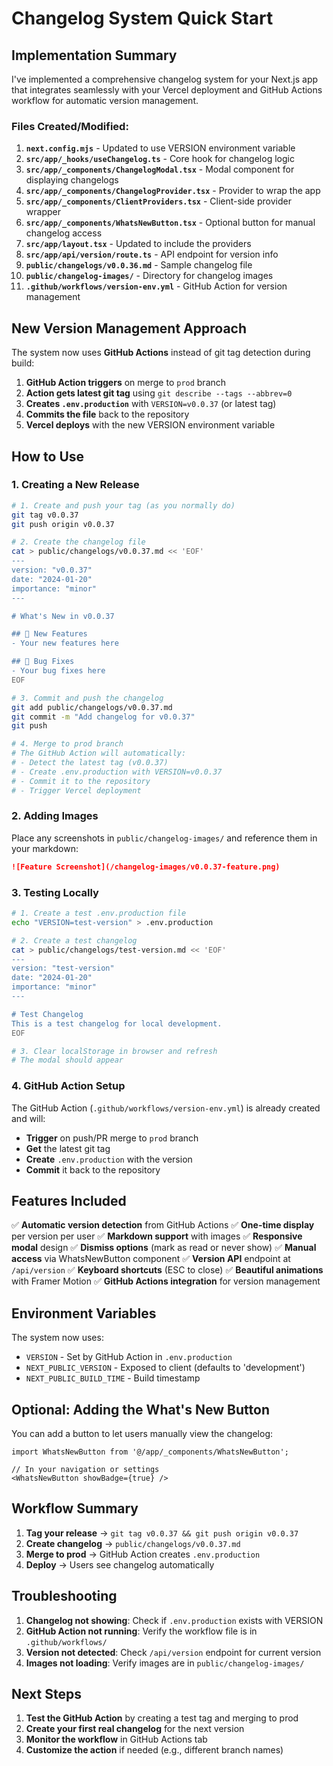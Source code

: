 # Changelog System Quick Start

## Implementation Summary

I've implemented a comprehensive changelog system for your Next.js app that integrates seamlessly with your Vercel deployment and GitHub Actions workflow for automatic version management.

### Files Created/Modified:

1. **`next.config.mjs`** - Updated to use VERSION environment variable
2. **`src/app/_hooks/useChangelog.ts`** - Core hook for changelog logic
3. **`src/app/_components/ChangelogModal.tsx`** - Modal component for displaying changelogs
4. **`src/app/_components/ChangelogProvider.tsx`** - Provider to wrap the app
5. **`src/app/_components/ClientProviders.tsx`** - Client-side provider wrapper
6. **`src/app/_components/WhatsNewButton.tsx`** - Optional button for manual changelog access
7. **`src/app/layout.tsx`** - Updated to include the providers
8. **`src/app/api/version/route.ts`** - API endpoint for version info
9. **`public/changelogs/v0.0.36.md`** - Sample changelog file
10. **`public/changelog-images/`** - Directory for changelog images
11. **`.github/workflows/version-env.yml`** - GitHub Action for version management

## New Version Management Approach

The system now uses **GitHub Actions** instead of git tag detection during build:

1. **GitHub Action triggers** on merge to `prod` branch
2. **Action gets latest git tag** using `git describe --tags --abbrev=0`
3. **Creates `.env.production`** with `VERSION=v0.0.37` (or latest tag)
4. **Commits the file** back to the repository
5. **Vercel deploys** with the new VERSION environment variable

## How to Use

### 1. Creating a New Release

```bash
# 1. Create and push your tag (as you normally do)
git tag v0.0.37
git push origin v0.0.37

# 2. Create the changelog file
cat > public/changelogs/v0.0.37.md << 'EOF'
---
version: "v0.0.37"
date: "2024-01-20"
importance: "minor"
---

# What's New in v0.0.37

## 🚀 New Features
- Your new features here

## 🐛 Bug Fixes
- Your bug fixes here
EOF

# 3. Commit and push the changelog
git add public/changelogs/v0.0.37.md
git commit -m "Add changelog for v0.0.37"
git push

# 4. Merge to prod branch
# The GitHub Action will automatically:
# - Detect the latest tag (v0.0.37)
# - Create .env.production with VERSION=v0.0.37
# - Commit it to the repository
# - Trigger Vercel deployment
```

### 2. Adding Images

Place any screenshots in `public/changelog-images/` and reference them in your markdown:

```markdown
![Feature Screenshot](/changelog-images/v0.0.37-feature.png)
```

### 3. Testing Locally

```bash
# 1. Create a test .env.production file
echo "VERSION=test-version" > .env.production

# 2. Create a test changelog
cat > public/changelogs/test-version.md << 'EOF'
---
version: "test-version"
date: "2024-01-20"
importance: "minor"
---

# Test Changelog
This is a test changelog for local development.
EOF

# 3. Clear localStorage in browser and refresh
# The modal should appear
```

### 4. GitHub Action Setup

The GitHub Action (`.github/workflows/version-env.yml`) is already created and will:

- **Trigger** on push/PR merge to `prod` branch
- **Get** the latest git tag
- **Create** `.env.production` with the version
- **Commit** it back to the repository

## Features Included

✅ **Automatic version detection** from GitHub Actions
✅ **One-time display** per version per user
✅ **Markdown support** with images
✅ **Responsive modal** design
✅ **Dismiss options** (mark as read or never show)
✅ **Manual access** via WhatsNewButton component
✅ **Version API** endpoint at `/api/version`
✅ **Keyboard shortcuts** (ESC to close)
✅ **Beautiful animations** with Framer Motion
✅ **GitHub Actions integration** for version management

## Environment Variables

The system now uses:
- `VERSION` - Set by GitHub Action in `.env.production`
- `NEXT_PUBLIC_VERSION` - Exposed to client (defaults to 'development')
- `NEXT_PUBLIC_BUILD_TIME` - Build timestamp

## Optional: Adding the What's New Button

You can add a button to let users manually view the changelog:

```tsx
import WhatsNewButton from '@/app/_components/WhatsNewButton';

// In your navigation or settings
<WhatsNewButton showBadge={true} />
```

## Workflow Summary

1. **Tag your release** → `git tag v0.0.37 && git push origin v0.0.37`
2. **Create changelog** → `public/changelogs/v0.0.37.md`
3. **Merge to prod** → GitHub Action creates `.env.production`
4. **Deploy** → Users see changelog automatically

## Troubleshooting

1. **Changelog not showing**: Check if `.env.production` exists with VERSION
2. **GitHub Action not running**: Verify the workflow file is in `.github/workflows/`
3. **Version not detected**: Check `/api/version` endpoint for current version
4. **Images not loading**: Verify images are in `public/changelog-images/`

## Next Steps

1. **Test the GitHub Action** by creating a test tag and merging to prod
2. **Create your first real changelog** for the next version
3. **Monitor the workflow** in GitHub Actions tab
4. **Customize the action** if needed (e.g., different branch names)